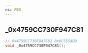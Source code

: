 ```yaml
---
ns: PED
---
```

## _0x4759CC730F947C81

```c
// 0x4759CC730F947C81 0x8C555ADD
void _0x4759CC730F947C81();
```


